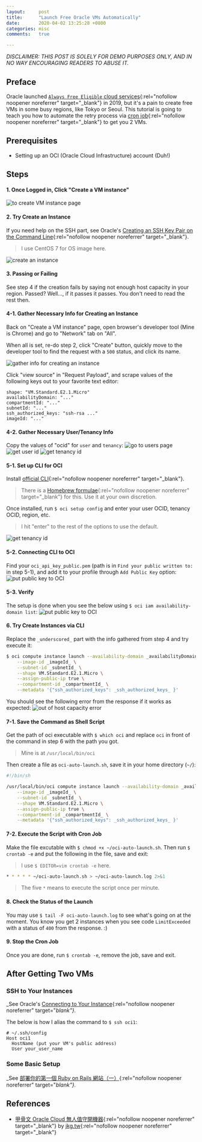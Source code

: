 ```yaml
---
layout:     post
title:      "Launch Free Oracle VMs Automatically"
date:       2020-04-02 13:25:28 +0800
categories: misc
comments:   true

---
```


_DISCLAIMER: THIS POST IS SOLELY FOR DEMO PURPOSES ONLY, AND IN NO WAY ENCOURAGING READERS TO ABUSE IT._

## Preface
Oracle launched [`Always Free Eligible` cloud services](https://www.oracle.com/corporate/pressrelease/oow19-oracle-free-tier-091619.html){:rel="nofollow noopener noreferrer" target="_blank"} in 2019, but it's a pain to create free VMs in some busy regions, like Tokyo or Seoul. This tutorial is going to teach you how to automate the retry process via [cron job](https://en.wikipedia.org/wiki/Cron){:rel="nofollow noopener noreferrer" target="_blank"} to get you 2 VMs.

## Prerequisites
- Setting up an OCI (Oracle Cloud Infrastructure) account (Duh!)

## Steps
#### 1. Once Logged in, Click "Create a VM instance"
![to create VM instance page](/assets/images/autolaunch-oracle-vm/1.png)

#### 2. Try Create an Instance
If you need help on the SSH part, see Oracle's [Creating an SSH Key Pair on the Command Line](https://docs.cloud.oracle.com/en-us/iaas/Content/Compute/Tasks/managingkeypairs.htm){:rel="nofollow noopener noreferrer" target="_blank"}.
> I use CentOS 7 for OS image here.

![create an instance](/assets/images/autolaunch-oracle-vm/2.png)

#### 3. Passing or Failing
See step 4 if the creation fails by saying not enough host capacity in your region.
Passed? Well..., if it passes it passes. You don't need to read the rest then.

#### 4-1. Gather Necessary Info for Creating an Instance
Back on "Create a VM instance" page, open browser's developer tool (Mine is Chrome) and go to "Network" tab on "All".

When all is set, re-do step 2, click "Create" button, quickly move to the developer tool to find the request with a `500` status, and click its name.

![gather info for creating an instance](/assets/images/autolaunch-oracle-vm/3.png)

Click "view source" in "Request Payload", and scrape values of the following keys out to your favorite text editor:

```
shape: "VM.Standard.E2.1.Micro"
availabilityDomain: "..."
compartmentId: "..."
subnetId: "..."
ssh_authorized_keys: "ssh-rsa ..."
imageId: "..."
```

#### 4-2. Gather Necessary User/Tenancy Info
Copy the values of "ocid" for `user` and `tenancy`:
![go to users page](/assets/images/autolaunch-oracle-vm/4.png)
![get user id](/assets/images/autolaunch-oracle-vm/5.png)
![get tenancy id](/assets/images/autolaunch-oracle-vm/6.png)

#### 5-1. Set up CLI for OCI
Install [official CLI](https://github.com/oracle/oci-cli){:rel="nofollow noopener noreferrer" target="_blank"}.
> There is a [Homebrew formulae](https://github.com/jpoon/homebrew-oci-cli){:rel="nofollow noopener noreferrer" target="_blank"} for this. Use it at your own discretion.

Once installed, run `$ oci setup config` and enter your user OCID, tenancy OCID, region, etc.
> I hit "enter" to the rest of the options to use the default.

![get tenancy id](/assets/images/autolaunch-oracle-vm/7.png)

#### 5-2. Connecting CLI to OCI
Find your `oci_api_key_public.pem` (path is in `Find your public written to:` in step 5-1), and add it to your profile through `Add Public Key` option:
![put public key to OCI](/assets/images/autolaunch-oracle-vm/8.png)

#### 5-3. Verify
The setup is done when you see the below using `$ oci iam availability-domain list`:
![put public key to OCI](/assets/images/autolaunch-oracle-vm/9.png)

#### 6. Try Create Instances via CLI
Replace the `_underscored_` part with the info gathered from step 4 and try execute it:
```sh
$ oci compute instance launch --availability-domain _availabilityDomain_ \
    --image-id _imageId_ \
    --subnet-id _subnetId_ \
    --shape VM.Standard.E2.1.Micro \
    --assign-public-ip true \
    --compartment-id _compartmentId_ \
    --metadata '{"ssh_authorized_keys": _ssh_authorized_keys_ }'
```

You should see the following error from the response if it works as expected:
![out of host capacity error](/assets/images/autolaunch-oracle-vm/10.png)

#### 7-1. Save the Command as Shell Script
Get the path of oci executable with `$ which oci` and replace `oci` in front of the command in step 6 with the path you got.
> Mine is at `/usr/local/bin/oci`

Then create a file as `oci-auto-launch.sh`, save it in your home directory (`~/`):
```sh
#!/bin/sh

/usr/local/bin/oci compute instance launch --availability-domain _availabilityDomain_ \
    --image-id _imageId_ \
    --subnet-id _subnetId_ \
    --shape VM.Standard.E2.1.Micro \
    --assign-public-ip true \
    --compartment-id _compartmentId_ \
    --metadata '{"ssh_authorized_keys": _ssh_authorized_keys_ }'
```

#### 7-2. Execute the Script with Cron Job
Make the file excutable with `$ chmod +x ~/oci-auto-launch.sh`. Then run `$ crontab -e` and put the following in the file, save and exit:
> I use `$ EDITOR=vim crontab -e` here.

```sh
* * * * * ~/oci-auto-launch.sh > ~/oci-auto-launch.log 2>&1
```

> The five `*` means to execute the script once per minute.

#### 8. Check the Status of the Launch
You may use `$ tail -F oci-auto-launch.log` to see what's going on at the moment. You know you get 2 instances when you see code `LimitExceeded` with a status of `400` from the response. :)

#### 9. Stop the Cron Job
Once you are done, run `$ crontab -e`, remove the job, save and exit.

## After Getting Two VMs
### SSH to Your Instances
_See Oracle's [Connecting to Your Instance](https://docs.cloud.oracle.com/en-us/iaas/Content/GSG/Tasks/testingconnection.htm){:rel="nofollow noopener noreferrer" target="_blank"}._

The below is how I alias the command to `$ ssh oci1`:
```
# ~/.ssh/config
Host oci1
  HostName (put your VM's public address)
  User your_user_name
```

### Some Basic Setup
_See [部署你的第一個 Ruby on Rails 網站（一）](https://blog.frost.tw/posts/2018/03/20/Getting-started-deploy-your-Ruby-on-Rails-Part-1/){:rel="nofollow noopener noreferrer" target="_blank"}._

## References
- [甲骨文 Oracle Cloud 無人值守開機器](https://www.jkg.tw/p3207/){:rel="nofollow noopener noreferrer" target="_blank"} by [jkg.tw](https://www.jkg.tw/){:rel="nofollow noopener noreferrer" target="_blank"}

